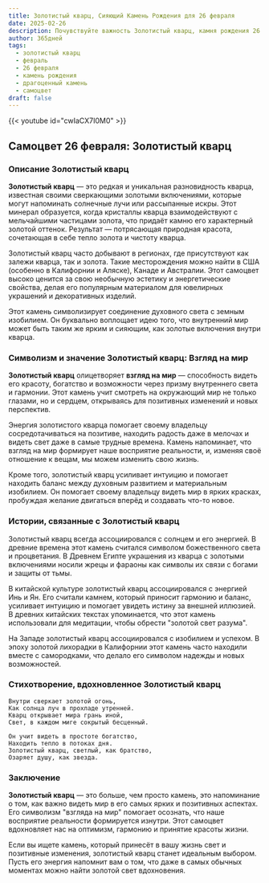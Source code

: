 ```yaml
---
title: Золотистый кварц, Сияющий Камень Рождения для 26 февраля
date: 2025-02-26
description: Почувствуйте важность Золотистый кварц, камня рождения 26 февраля, который символизирует Взгляд на мир. Пусть его красота и значение осветят ваш день.
author: 365дней
tags:
  - золотистый кварц
  - февраль
  - 26 февраля
  - камень рождения
  - драгоценный камень
  - самоцвет
draft: false
---
```


{{< youtube id="cwIaCX7I0M0" >}}

## Самоцвет 26 февраля: Золотистый кварц

### Описание Золотистый кварц

**Золотистый кварц** — это редкая и уникальная разновидность кварца, известная своими сверкающими золотыми включениями, которые могут напоминать солнечные лучи или рассыпанные искры. Этот минерал образуется, когда кристаллы кварца взаимодействуют с мельчайшими частицами золота, что придаёт камню его характерный золотой оттенок. Результат — потрясающая природная красота, сочетающая в себе тепло золота и чистоту кварца.

Золотистый кварц часто добывают в регионах, где присутствуют как залежи кварца, так и золота. Такие месторождения можно найти в США (особенно в Калифорнии и Аляске), Канаде и Австралии. Этот самоцвет высоко ценится за свою необычную эстетику и энергетические свойства, делая его популярным материалом для ювелирных украшений и декоративных изделий.

Этот камень символизирует соединение духовного света с земным изобилием. Он буквально воплощает идею того, что внутренний мир может быть таким же ярким и сияющим, как золотые включения внутри кварца.

### Символизм и значение Золотистый кварц: Взгляд на мир

**Золотистый кварц** олицетворяет **взгляд на мир** — способность видеть его красоту, богатство и возможности через призму внутреннего света и гармонии. Этот камень учит смотреть на окружающий мир не только глазами, но и сердцем, открываясь для позитивных изменений и новых перспектив.

Энергия золотистого кварца помогает своему владельцу сосредотачиваться на позитиве, находить радость даже в мелочах и видеть свет даже в самые трудные времена. Камень напоминает, что взгляд на мир формирует наше восприятие реальности, и, изменяя своё отношение к вещам, мы можем изменить свою жизнь.

Кроме того, золотистый кварц усиливает интуицию и помогает находить баланс между духовным развитием и материальным изобилием. Он помогает своему владельцу видеть мир в ярких красках, пробуждая желание двигаться вперёд и создавать что-то новое.

### Истории, связанные с Золотистый кварц

Золотистый кварц всегда ассоциировался с солнцем и его энергией. В древние времена этот камень считался символом божественного света и процветания. В Древнем Египте украшения из кварца с золотыми включениями носили жрецы и фараоны как символы их связи с богами и защиты от тьмы.

В китайской культуре золотистый кварц ассоциировался с энергией Инь и Ян. Его считали камнем, который приносит гармонию и баланс, усиливает интуицию и помогает увидеть истину за внешней иллюзией. В древних китайских текстах упоминается, что этот камень использовали для медитации, чтобы обрести "золотой свет разума".

На Западе золотистый кварц ассоциировался с изобилием и успехом. В эпоху золотой лихорадки в Калифорнии этот камень часто находили вместе с самородками, что делало его символом надежды и новых возможностей.

### Стихотворение, вдохновленное Золотистый кварц

	Внутри сверкает золотой огонь,  
	Как солнца луч в прохладе утренней.  
	Кварц открывает мира грань иной,  
	Свет, в каждом миге сокрытый бесценный.
	
	Он учит видеть в простоте богатство,  
	Находить тепло в потоках дня.  
	Золотистый кварц, светлый, как братство,  
	Озаряет душу, как звезда.

### Заключение

**Золотистый кварц** — это больше, чем просто камень, это напоминание о том, как важно видеть мир в его самых ярких и позитивных аспектах. Его символизм "взгляда на мир" помогает осознать, что наше восприятие реальности формируется изнутри. Этот самоцвет вдохновляет нас на оптимизм, гармонию и принятие красоты жизни.

Если вы ищете камень, который принесёт в вашу жизнь свет и позитивные изменения, золотистый кварц станет идеальным выбором. Пусть его энергия напомнит вам о том, что даже в самых обычных моментах можно найти золотой свет вдохновения.